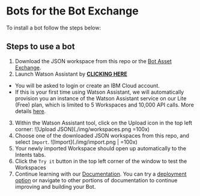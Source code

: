 # Bots for the Bot Exchange

To install a bot follow the steps below:

## Steps to use a bot

1. Download the JSON workspace from this repo or the [Bot Asset Exchange](https://developer.ibm.com/code/exchanges/bots/).
2. Launch Watson Assistant by [**CLICKING HERE**](https://console.bluemix.net/developer/watson/launch-tool/conversation?%26hideTours%3Dtrue%26cm_mmc%3DOSocial_Tumblr-_-Watson%2BCore_Watson%2BCore%2B-%2BPlatform-_-WW_WW-_-wdc-ref%26cm_mmc%3DOSocial_Tumblr-_-Watson%2BCore_Watson%2BCore%2B-%2BPlatform-_-WW_WW-_-wd%20c-ref%26cm_mmca1%3D000000OF%26cm_mmca2%3D10000409)
  - You will be asked to login or create an IBM Cloud account.
  - If this is your first time using Watson Assistant, we will automatically provision you an instance of the Watson Assistant service on our Lite (Free) plan, which is limited to 5 Workspaces and 10,000 API calls. More details [here](https://console.bluemix.net/catalog/services/conversation).
3. Within the Watson Assistant tool, click on the Upload icon in the top left corner:
![Upload JSON](./img/workspaces.png =100x)
4. Choose one of the downloaded JSON workspaces from this repo, and select `Import`.
![Import](./img/import.png | =100x)
5. Your newly imported Workspace should open up automatically to the Intents tabs.
6. Click the `Try it` button in the top left corner of the window to test the Workspaces
7. Continue learning with our [Documentation](https://console.bluemix.net/docs/services/conversation/about). You can try a [deployment option](https://console.bluemix.net/docs/services/conversation/deploy.html#deployment-overview) or navigate to other portions of documentation to continue improving and building your Bot.
